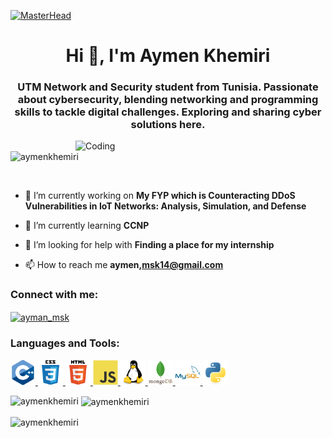[![MasterHead](https://camo.githubusercontent.com/372cc81336fdd6c37626741d8bc754bcb263b71f35618bc5d366715b8c772f95/68747470733a2f2f7669736d652e636f2f626c6f672f77702d636f6e74656e742f75706c6f6164732f323031392f31302f616e696d617465642d70726573656e746174696f6e2d736f6674776172652d6865616465722d776964652e676966)](https://rishavchanda.io)
<h1 align="center">Hi 👋, I'm Aymen Khemiri</h1>
<h3 align="center">UTM Network and Security student from Tunisia. Passionate about cybersecurity, blending networking and programming skills to tackle digital challenges. Exploring and sharing cyber solutions here.</h3>
<img align="right" alt="Coding" width="400" src="https://media.licdn.com/dms/image/D5612AQG1pVGrPhFSEA/article-cover_image-shrink_600_2000/0/1668121506776?e=2147483647&v=beta&t=IirJG39Un95CCjjkHa7UXmWxJLPrp4amML_TUrzSr4o">

<p align="left"> <img src="https://komarev.com/ghpvc/?username=aymenkhemiri&label=Profile%20views&color=0e75b6&style=flat" alt="aymenkhemiri" /> </p>

<p align="left"> <a href="https://twitter.com/" target="blank"><img src="https://img.shields.io/twitter/follow/?logo=twitter&style=for-the-badge" alt="" /></a> </p>

- 🔭 I’m currently working on **My FYP which is Counteracting DDoS Vulnerabilities in IoT Networks: Analysis, Simulation, and Defense**

- 🌱 I’m currently learning **CCNP**

- 🤝 I’m looking for help with **Finding a place for my internship**

- 📫 How to reach me **aymen,msk14@gmail.com**

<h3 align="left">Connect with me:</h3>
<p align="left">
<a href="https://instagram.com/ayman_msk" target="blank"><img align="center" src="https://raw.githubusercontent.com/rahuldkjain/github-profile-readme-generator/master/src/images/icons/Social/instagram.svg" alt="ayman_msk" height="30" width="40" /></a>
</p>

<h3 align="left">Languages and Tools:</h3>
<p align="left"> <a href="https://www.w3schools.com/cpp/" target="_blank" rel="noreferrer"> <img src="https://raw.githubusercontent.com/devicons/devicon/master/icons/cplusplus/cplusplus-original.svg" alt="cplusplus" width="40" height="40"/> </a> <a href="https://www.w3schools.com/css/" target="_blank" rel="noreferrer"> <img src="https://raw.githubusercontent.com/devicons/devicon/master/icons/css3/css3-original-wordmark.svg" alt="css3" width="40" height="40"/> </a> <a href="https://www.w3.org/html/" target="_blank" rel="noreferrer"> <img src="https://raw.githubusercontent.com/devicons/devicon/master/icons/html5/html5-original-wordmark.svg" alt="html5" width="40" height="40"/> </a> <a href="https://developer.mozilla.org/en-US/docs/Web/JavaScript" target="_blank" rel="noreferrer"> <img src="https://raw.githubusercontent.com/devicons/devicon/master/icons/javascript/javascript-original.svg" alt="javascript" width="40" height="40"/> </a> <a href="https://www.linux.org/" target="_blank" rel="noreferrer"> <img src="https://raw.githubusercontent.com/devicons/devicon/master/icons/linux/linux-original.svg" alt="linux" width="40" height="40"/> </a> <a href="https://www.mongodb.com/" target="_blank" rel="noreferrer"> <img src="https://raw.githubusercontent.com/devicons/devicon/master/icons/mongodb/mongodb-original-wordmark.svg" alt="mongodb" width="40" height="40"/> </a> <a href="https://www.mysql.com/" target="_blank" rel="noreferrer"> <img src="https://raw.githubusercontent.com/devicons/devicon/master/icons/mysql/mysql-original-wordmark.svg" alt="mysql" width="40" height="40"/> </a> <a href="https://www.python.org" target="_blank" rel="noreferrer"> <img src="https://raw.githubusercontent.com/devicons/devicon/master/icons/python/python-original.svg" alt="python" width="40" height="40"/> </a> </p>

<p><img align="left" src="https://github-readme-stats.vercel.app/api/top-langs?username=aymenkhemiri&show_icons=true&locale=en&layout=compact" alt="aymenkhemiri" /></p>

<p>&nbsp;<img align="center" src="https://github-readme-stats.vercel.app/api?username=aymenkhemiri&show_icons=true&locale=en" alt="aymenkhemiri" /></p>

<p><img align="center" src="https://github-readme-streak-stats.herokuapp.com/?user=aymenkhemiri&" alt="aymenkhemiri" /></p>
